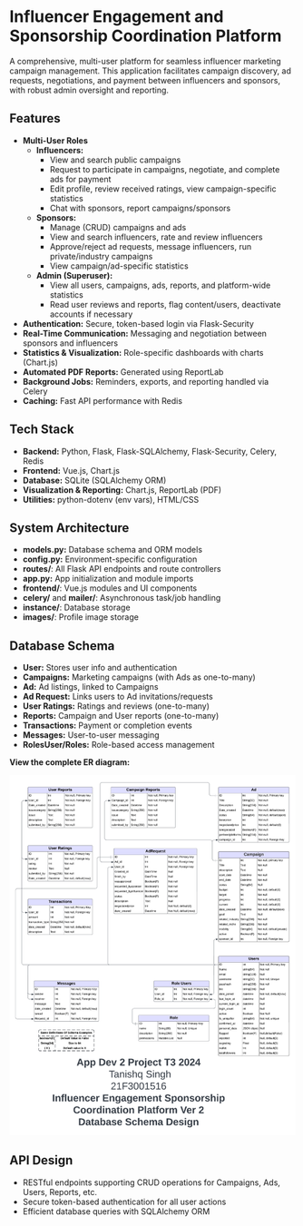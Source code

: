 # Influencer Engagement and Sponsorship Coordination Platform

A comprehensive, multi-user platform for seamless influencer marketing campaign management. This application facilitates campaign discovery, ad requests, negotiations, and payment between influencers and sponsors, with robust admin oversight and reporting.

## Features

- **Multi-User Roles**
    - **Influencers:**
        - View and search public campaigns
        - Request to participate in campaigns, negotiate, and complete ads for payment
        - Edit profile, review received ratings, view campaign-specific statistics
        - Chat with sponsors, report campaigns/sponsors
    - **Sponsors:**
        - Manage (CRUD) campaigns and ads
        - View and search influencers, rate and review influencers
        - Approve/reject ad requests, message influencers, run private/industry campaigns
        - View campaign/ad-specific statistics
    - **Admin (Superuser):**
        - View all users, campaigns, ads, reports, and platform-wide statistics
        - Read user reviews and reports, flag content/users, deactivate accounts if necessary
- **Authentication:** Secure, token-based login via Flask-Security
- **Real-Time Communication:** Messaging and negotiation between sponsors and influencers
- **Statistics \& Visualization:** Role-specific dashboards with charts (Chart.js)
- **Automated PDF Reports:** Generated using ReportLab
- **Background Jobs:** Reminders, exports, and reporting handled via Celery
- **Caching:** Fast API performance with Redis


## Tech Stack

- **Backend:** Python, Flask, Flask-SQLAlchemy, Flask-Security, Celery, Redis
- **Frontend:** Vue.js, Chart.js
- **Database:** SQLite (SQLAlchemy ORM)
- **Visualization \& Reporting:** Chart.js, ReportLab (PDF)
- **Utilities:** python-dotenv (env vars), HTML/CSS


## System Architecture

- **models.py:** Database schema and ORM models
- **config.py:** Environment-specific configuration
- **routes/**: All Flask API endpoints and route controllers
- **app.py:** App initialization and module imports
- **frontend/**: Vue.js modules and UI components
- **celery/** and **mailer/**: Asynchronous task/job handling
- **instance/**: Database storage
- **images/**: Profile image storage


## Database Schema

- **User:** Stores user info and authentication
- **Campaigns:** Marketing campaigns (with Ads as one-to-many)
- **Ad:** Ad listings, linked to Campaigns
- **Ad Request:** Links users to Ad invitations/requests
- **User Ratings:** Ratings and reviews (one-to-many)
- **Reports:** Campaign and User reports (one-to-many)
- **Transactions:** Payment or completion events
- **Messages:** User-to-user messaging
- **RolesUser/Roles:** Role-based access management

**View the complete ER diagram:**

![Database ER Diagram](Database%20ER%20diagram.png)

## API Design

- RESTful endpoints supporting CRUD operations for Campaigns, Ads, Users, Reports, etc.
- Secure token-based authentication for all user actions
- Efficient database queries with SQLAlchemy ORM



